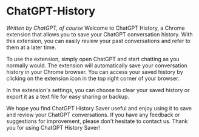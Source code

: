 # ChatGPT-History 
<em>Written by ChatGPT, of course</em>
Welcome to ChatGPT History, a Chrome extension that allows you to save your ChatGPT conversation history. With this extension, you can easily review your past conversations and refer to them at a later time.

To use the extension, simply open ChatGPT and start chatting as you normally would. The extension will automatically save your conversation history in your Chrome browser. You can access your saved history by clicking on the extension icon in the top right corner of your browser.

In the extension's settings, you can choose to clear your saved history or export it as a text file for easy sharing or backup.

We hope you find ChatGPT History Saver useful and enjoy using it to save and review your ChatGPT conversations. If you have any feedback or suggestions for improvement, please don't hesitate to contact us. Thank you for using ChatGPT History Saver!

